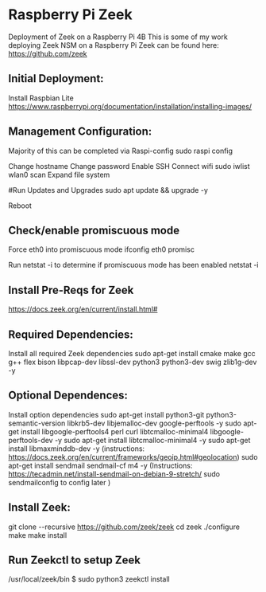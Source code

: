 # Raspberry Pi Zeek
Deployment of Zeek on a Raspberry Pi 4B
This is some of my work deploying Zeek NSM on a Raspberry Pi
Zeek can be found here: https://github.com/zeek

## Initial Deployment:
Install Raspbian Lite
https://www.raspberrypi.org/documentation/installation/installing-images/

## Management Configuration:
Majority of this can be completed via Raspi-config
  sudo raspi config

Change hostname
Change password
Enable SSH
Connect wifi 
  sudo iwlist wlan0 scan
Expand file system

#Run Updates and Upgrades
  sudo apt update && upgrade -y
  
Reboot


## Check/enable promiscuous mode
Force eth0 into promiscuous mode 
  ifconfig eth0 promisc

Run netstat -i to determine if promiscuous mode has been enabled
  netstat -i



## Install Pre-Reqs for Zeek
https://docs.zeek.org/en/current/install.html#

## Required Dependencies:
Install all required Zeek dependencies
  sudo apt-get install cmake make gcc g++ flex bison libpcap-dev libssl-dev python3 python3-dev swig zlib1g-dev -y

## Optional Dependences:
Install option dependencies
	sudo apt-get install python3-git python3-semantic-version libkrb5-dev libjemalloc-dev google-perftools -y
	sudo apt-get install libgoogle-perftools4 perl curl libtcmalloc-minimal4 libgoogle-perftools-dev -y
	sudo apt-get install libtcmalloc-minimal4 -y
	sudo apt-get install libmaxminddb-dev -y 
		(instructions: https://docs.zeek.org/en/current/frameworks/geoip.html#geolocation)
	sudo apt-get install sendmail sendmail-cf m4 -y
		(Instructions: https://tecadmin.net/install-sendmail-on-debian-9-stretch/ sudo sendmailconfig to config later )

## Install Zeek:
git clone --recursive https://github.com/zeek/zeek
cd zeek
./configure
make
make install

## Run Zeekctl to setup Zeek
/usr/local/zeek/bin $ sudo python3 zeekctl
install
